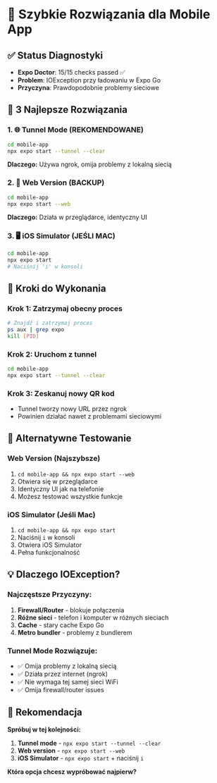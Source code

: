 # 🚀 Szybkie Rozwiązania dla Mobile App

## ✅ Status Diagnostyki
- **Expo Doctor**: 15/15 checks passed ✅
- **Problem**: IOException przy ładowaniu w Expo Go
- **Przyczyna**: Prawdopodobnie problemy sieciowe

## 🎯 3 Najlepsze Rozwiązania

### 1. 🌐 Tunnel Mode (REKOMENDOWANE)
```bash
cd mobile-app
npx expo start --tunnel --clear
```
**Dlaczego:** Używa ngrok, omija problemy z lokalną siecią

### 2. 📱 Web Version (BACKUP)
```bash
cd mobile-app  
npx expo start --web
```
**Dlaczego:** Działa w przeglądarce, identyczny UI

### 3. 🖥️ iOS Simulator (JEŚLI MAC)
```bash
cd mobile-app
npx expo start
# Naciśnij 'i' w konsoli
```

## 🔧 Kroki do Wykonania

### Krok 1: Zatrzymaj obecny proces
```bash
# Znajdź i zatrzymaj proces
ps aux | grep expo
kill [PID]
```

### Krok 2: Uruchom z tunnel
```bash
cd mobile-app
npx expo start --tunnel --clear
```

### Krok 3: Zeskanuj nowy QR kod
- Tunnel tworzy nowy URL przez ngrok
- Powinien działać nawet z problemami sieciowymi

## 📱 Alternatywne Testowanie

### Web Version (Najszybsze)
1. `cd mobile-app && npx expo start --web`
2. Otwiera się w przeglądarce
3. Identyczny UI jak na telefonie
4. Możesz testować wszystkie funkcje

### iOS Simulator (Jeśli Mac)
1. `cd mobile-app && npx expo start`
2. Naciśnij `i` w konsoli
3. Otwiera iOS Simulator
4. Pełna funkcjonalność

## 💡 Dlaczego IOException?

### Najczęstsze Przyczyny:
1. **Firewall/Router** - blokuje połączenia
2. **Różne sieci** - telefon i komputer w różnych sieciach
3. **Cache** - stary cache Expo Go
4. **Metro bundler** - problemy z bundlerem

### Tunnel Mode Rozwiązuje:
- ✅ Omija problemy z lokalną siecią
- ✅ Działa przez internet (ngrok)
- ✅ Nie wymaga tej samej sieci WiFi
- ✅ Omija firewall/router issues

## 🎯 Rekomendacja

**Spróbuj w tej kolejności:**

1. **Tunnel mode** - `npx expo start --tunnel --clear`
2. **Web version** - `npx expo start --web` 
3. **iOS Simulator** - `npx expo start` + naciśnij `i`

**Która opcja chcesz wypróbować najpierw?**